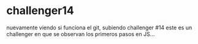 # challenger14
nuevamente viendo si funciona el git, subiendo challenger #14
este es un challenger en que se observan los primeros pasos en JS...
